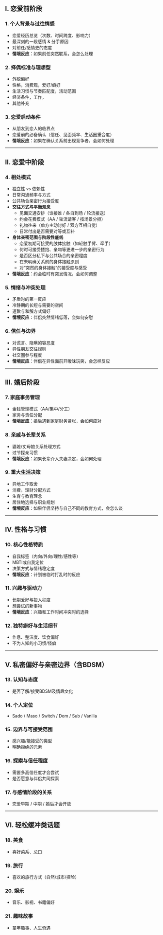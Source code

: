 
## Ⅰ. 恋爱前阶段
### 1. 个人背景与过往情感
- 恋爱经历总览（次数、时间跨度、影响力）
- 最深刻的一段感情 & 分手原因
- 对前任/感情史的态度
- **情境反应**：如果前任突然联系，会怎么处理  

### 2. 择偶标准与理想型
- 外貌偏好
- 性格，消费观，爱好/癖好
- 生活习惯与节奏匹配度，活动范围
- 经济条件，工作，
- 其他补充

### 3. 恋爱启动条件
- 从朋友到恋人的临界点
- 恋爱前的必备确认（信任、见面频率、生活圈重合度）
- **情境反应**：如果在确认关系前出现竞争者，会如何处理  

---

## Ⅱ. 恋爱中阶段

### 4. 相处模式
- 独立性 vs 依赖性  
- 日常沟通频率与方式  
- 公共场合亲密行为接受度  
- **交往方式与平衡观念**  
  - 见面交通安排（谁接谁 / 各自到场 / 轮流接送）  
  - 约会花费模式（AA / 轮流请客 / 按场景分担）  
  - 礼物往来（单方主动讨好 / 双方互相自觉）  
  - 日常付出是否需要对等或互补  
- **身体亲密范围与阶段性底线**  
  - 恋爱初期可接受的肢体接触（如轻触手臂、牵手）  
  - 何时可接受搂抱、亲吻等更进一步的亲密行为  
  - 是否区分私下与公共场合的亲密程度  
  - 在未明确关系前的身体接触原则  
  - 对“突然的身体接触”的接受度与感受  
- **情境反应**：约会临时有突发情况，会如何调整  

### 5. 情绪与冲突处理
- 矛盾时的第一反应  
- 冷静期的长短与需要的空间  
- 道歉与和解方式偏好  
- **情境反应**：伴侣突然情绪低落，会如何安慰  

### 6. 信任与边界
- 对谎言、隐瞒的容忍度  
- 异性朋友交往规则  
- 社交圈参与程度  
- **情境反应**：伴侣在异性面前开暧昧玩笑，会怎样反应  



---

## Ⅲ. 婚后阶段
### 7. 家庭事务管理
- 金钱管理模式（AA/集中/分工）
- 家务与责任分配
- **情境反应**：婚后遇到家庭财务紧张，会如何应对  

### 8. 亲戚与长辈关系
- 婆媳/丈母娘关系处理方式
- 过节探亲习惯
- **情境反应**：如果长辈介入夫妻决定，会如何处理  

### 9. 重大生活决策
- 异地工作取舍
- 消费，理财分配方式
- 生育与教育理念
- 居住地选择与职业规划
- **情境反应**：如果伴侣坚持与自己不同的教育方式，会怎么谈  

---

## Ⅳ. 性格与习惯
### 10. 核心性格特质
- 自我标签（内向/外向/理性/感性等）
- MBTI或自我定位
- 决策方式与情绪稳定度
- **情境反应**：计划被临时打乱时的反应  

### 11. 兴趣与驱动力
- 长期爱好与投入程度
- 想尝试的新事物
- **情境反应**：兴趣和工作时间冲突时的选择  

### 12. 独特癖好与生活细节
- 作息、整洁度、饮食偏好
- 不为人知的小习惯/怪癖

---

## Ⅴ. 私密偏好与亲密边界（含BDSM）
### 13. 认知与态度
- 是否了解/接受BDSM及情趣文化

### 14. 个人定位
- Sado / Maso / Switch / Dom / Sub / Vanilla

### 15. 边界与可接受范围
- 感兴趣/能接受的类型
- 明确拒绝的元素

### 16. 探索与信任程度
- 需要多高信任度才会尝试
- 是否愿意与伴侣共同探索

### 17. 与感情阶段的关系
- 恋爱早期 / 中期 / 婚后才会开放

---

## Ⅵ. 轻松缓冲类话题
### 18. 美食
- 喜好菜系、忌口

### 19. 旅行
- 喜欢的旅行方式（自然/城市/探险）

### 20. 娱乐
- 音乐、影视、书籍偏好

### 21. 趣味故事
- 童年趣事、人生奇遇
